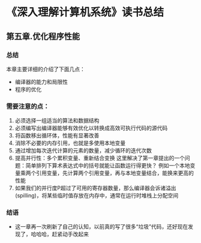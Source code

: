 # 《深入理解计算机系统》读书总结
## 第五章.优化程序性能
### 总结
本章主要详细的介绍了下面几点：
- 编译器的能力和局限性
- 程序的优化

### 需要注意的点：
1. 必须选择一组适当的算法和数据结构
2. 必须编写出编译器能够有效优化以转换成高效可执行代码的源代码
3. 将函数移出循环体，性能有显著改善
4. 消除不必要的内存引用，也就是多使用本地变量
5. 通过增加每次迭代计算的元素的数量，减少循环的迭代次数
6. 提高并行性：多个累积变量、重新结合变换
    这里解决了第一章提出的一个问题：简单排列下算术表达式中的括号就能让函数运行得更快？
    例如一个本地变量乘两个引用变量，先计算两个引用变量，再与本地变量结合，能换来更高的性能
7. 如果我们的并行度P超过了可用的寄存器数量，那么编译器会诉诸溢出(spilling)，将某些临时值存放在内存中，通常在运行时堆栈上分配空间

### 结语
- 这一章再一次刷新了自己的认知，以前真的写了很多“垃圾”代码，还好现在发现了，哈哈哈，赶紧动手改起来

